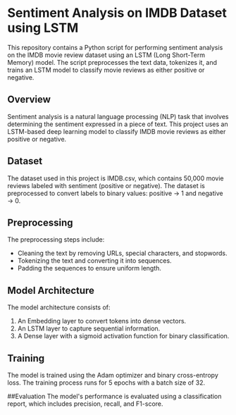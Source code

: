 # Sentiment Analysis on IMDB Dataset using LSTM

This repository contains a Python script for performing sentiment analysis on the IMDB movie review dataset using an LSTM (Long Short-Term Memory) model. The script preprocesses the text data, tokenizes it, and trains an LSTM model to classify movie reviews as either positive or negative.

## Overview

Sentiment analysis is a natural language processing (NLP) task that involves determining the sentiment expressed in a piece of text. This project uses an LSTM-based deep learning model to classify IMDB movie reviews as either positive or negative.

## Dataset
The dataset used in this project is IMDB.csv, which contains 50,000 movie reviews labeled with sentiment (positive or negative). The dataset is preprocessed to convert labels to binary values: positive → 1 and negative → 0.

## Preprocessing
The preprocessing steps include:
- Cleaning the text by removing URLs, special characters, and stopwords.
- Tokenizing the text and converting it into sequences.
- Padding the sequences to ensure uniform length.

##   Model Architecture
The model architecture consists of:
1. An Embedding layer to convert tokens into dense vectors.
2. An LSTM layer to capture sequential information.
3. A Dense layer with a sigmoid activation function for binary classification.

## Training
The model is trained using the Adam optimizer and binary cross-entropy loss. The training process runs for 5 epochs with a batch size of 32.

##Evaluation
The model's performance is evaluated using a classification report, which includes precision, recall, and F1-score.
